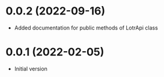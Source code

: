 # 0.0.2 (2022-09-16)

* Added documentation for public methods of LotrApi class

# 0.0.1 (2022-02-05)

* Initial version
